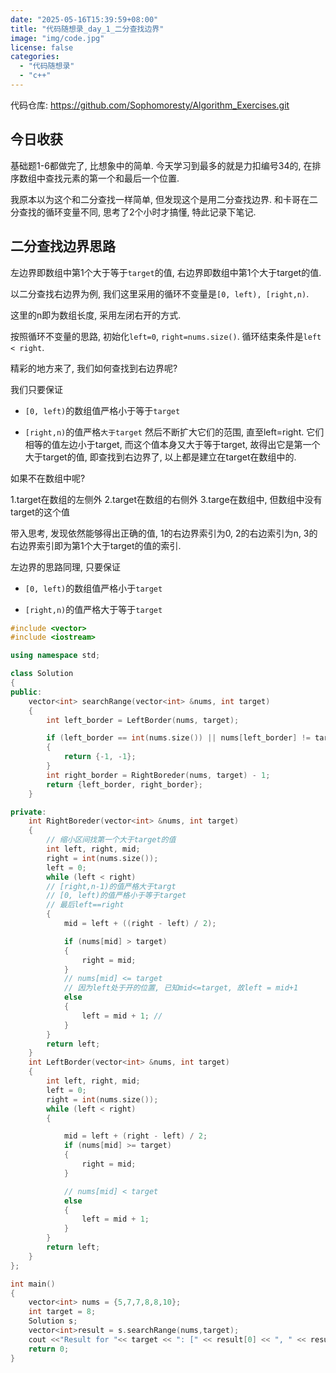 ```yaml
---
date: "2025-05-16T15:39:59+08:00"
title: "代码随想录_day_1_二分查找边界"
image: "img/code.jpg"
license: false
categories:
  - "代码随想录"
  - "c++"
---
```

代码仓库: <https://github.com/Sophomoresty/Algorithm_Exercises.git>

## 今日收获

基础题1-6都做完了, 比想象中的简单. 今天学习到最多的就是力扣编号34的, 在排序数组中查找元素的第一个和最后一个位置.

我原本以为这个和二分查找一样简单, 但发现这个是用二分查找边界. 和卡哥在二分查找的循环变量不同, 思考了2个小时才搞懂, 特此记录下笔记.

## 二分查找边界思路

左边界即数组中第1个大于等于`target`的值, 右边界即数组中第1个大于target的值.

以二分查找右边界为例, 我们这里采用的循环不变量是`[0, left), [right,n)`.

这里的n即为数组长度, 采用左闭右开的方式.

按照循环不变量的思路, 初始化`left=0`, `right=nums.size()`. 循环结束条件是`left < right`.

精彩的地方来了, 我们如何查找到右边界呢?

我们只要保证

- `[0, left)`的数组值严格小于等于`target`

- `[right,n)`的值严格`大于target`
然后不断扩大它们的范围, 直至left=right. 它们相等的值左边小于target, 而这个值本身又大于等于target, 故得出它是第一个大于target的值, 即查找到右边界了, 以上都是建立在target在数组中的.

如果不在数组中呢?

1.target在数组的左侧外
2.target在数组的右侧外
3.targe在数组中, 但数组中没有target的这个值

带入思考, 发现依然能够得出正确的值, 1的右边界索引为0, 2的右边索引为n, 3的右边界索引即为第1个大于target的值的索引.

左边界的思路同理, 只要保证

- `[0, left)`的数组值严格小于`target`

- `[right,n)`的值严格大于等于`target`

```cpp
#include <vector>
#include <iostream>

using namespace std;

class Solution
{
public:
    vector<int> searchRange(vector<int> &nums, int target)
    {
        int left_border = LeftBorder(nums, target);

        if (left_border == int(nums.size()) || nums[left_border] != target)
        {
            return {-1, -1};
        }
        int right_border = RightBoreder(nums, target) - 1;
        return {left_border, right_border};
    }

private:
    int RightBoreder(vector<int> &nums, int target)
    {
        // 缩小区间找第一个大于target的值
        int left, right, mid;
        right = int(nums.size());
        left = 0;
        while (left < right)
        // [right,n-1)的值严格大于targt
        // [0, left)的值严格小于等于target
        // 最后left==right
        {
            mid = left + ((right - left) / 2);

            if (nums[mid] > target)
            {
                right = mid;
            }
            // nums[mid] <= target
            // 因为left处于开的位置, 已知mid<=target, 故left = mid+1
            else
            {
                left = mid + 1; //
            }
        }
        return left;
    }
    int LeftBorder(vector<int> &nums, int target)
    {
        int left, right, mid;
        left = 0;
        right = int(nums.size());
        while (left < right)
        {

            mid = left + (right - left) / 2;
            if (nums[mid] >= target)
            {
                right = mid;
            }

            // nums[mid] < target
            else
            {
                left = mid + 1;
            }
        }
        return left;
    }
};

int main()
{
    vector<int> nums = {5,7,7,8,8,10};
    int target = 8;
    Solution s;
    vector<int>result = s.searchRange(nums,target);
    cout <<"Result for "<< target << ": [" << result[0] << ", " << result[1] << "]" << endl; 
    return 0;
}

```
